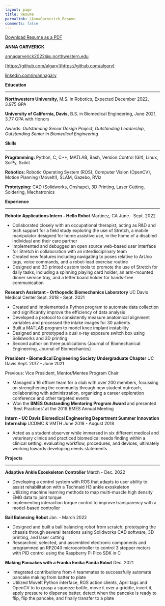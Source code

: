 ```yaml
---
layout: page
title: Resume
permalink: /AnnaGarverick_Resume
comments: false
---
```


[Download Resume as a PDF](Garverick_Resume_10_2022.pdf)


**ANNA GARVERICK**

annagarverick2022@u.northwestern.edu

[https://github.com/algarv](https://github.com/algarv)

[linkedin.com/in/annagarv](https://www.linkedin.com/in/annagarv/) 


**Education**

---


**Northwestern University,** M.S. in Robotics, Expected December 2022, 3.975 GPA


**University of California, Davis,** B.S. in Biomedical Engineering, June 2021, 3.77 GPA with Honors


Awards: _Outstanding Senior Design Project,_ _Outstanding Leadership_, _Outstanding Senior in Biomedical Engineering_

**Skills**

---

**Programming:** Python, C, C++, MATLAB, Bash, Version Control (Git), Linux, SciPy, Scikit


**Robotics:** Robotic Operating System (ROS),  Computer Vision (OpenCV), Motion Planning (MoveIt!), SLAM, Gazebo, RViz


**Prototyping:** CAD (Solidworks, Onshape), 3D Printing, Laser Cutting, Soldering, Mechatronics

**Experience**

---


**Robotic Applications Intern - Hello Robot** Martinez, CA  June - Sept. 2022



* Collaborated closely with an occupational therapist, acting as R&D and tech support for a field study exploring the use of Stretch, a mobile manipulator designed for home assistive use, in the home of a disabled individual and their care partner
* Implemented and debugged an open source web-based user interface for Stretch in collaboration with an interdisciplinary team
* Created new features including navigating to poses relative to ArUco tags, voice commands, and a robot-lead exercise routine
* Designed and 3D printed custom tools to promote the use of Stretch for daily tasks, including a spinning playing card holder, an arm-mounted dinner service tray, and a letter board holder for hands-free communication

**Research Assistant - Orthopedic Biomechanics Laboratory**	UC Davis Medical Center Sept. 2018 - Sept. 2021



* Created and implemented a Python program to automate data collection and significantly improve the efficiency of data analysis
* Developed a protocol to consistently measure anatomical alignment variables and processed the intake images for 30 patients
* Built a MATLAB program to model knee implant instability
* Designed and prototyped a dual x-ray exposure switch box using Solidworks and 3D printing
* Second author on three publications (Journal of Biomechanical Engineering, Journal of Biomechanics)

**President - Biomedical Engineering Society Undergraduate Chapter** UC Davis Sept. 2017 - June 2021

Previous: Vice President, Mentor/Mentee Program Chair


* Managed a 16 officer team for a club with over 200 members, focussing on strengthening the community through new student outreach, collaborating with administration, organizing a career exploration conference and other targeted events
* Won the **BMES Outstanding Mentoring Program Award** and presented ‘Best Practices’ at the 2019 BMES Annual Meeting 

**Intern - UC Davis Biomedical Engineering Department Summer Innovation Internship** UCDMC & VMTH June 2018 - August 2018


* Acted as a student observer while immersed in six different medical and veterinary clinics and practiced biomedical needs finding within a clinical setting, evaluating workflow, procedures, and devices, ultimately working towards developing needs statements

**Projects**

---


**Adaptive Ankle Exoskeleton Controller** March - Dec. 2022



* Developing a control system with ROS that adapts to user ability to assist rehabilitation with a Technaid H3 ankle exoskeleton
* Utilizing machine learning methods to map multi-muscle high density EMG data to joint torque
* Implementing interaction torque control to improve transparency with a model-based controller

**Ball Balancing Robot** Jan. - March 2022



* Designed and built a ball balancing robot from scratch, prototyping the chassis through several iterations using Solidworks CAD software, 3D printing, and laser cutting
* Researched, selected, and assembled electronic components and programmed an RP2040 microcontroller to control 3 stepper motors with PID control using the Raspberry Pi Pico SDK in C 

**Making Pancakes with a Franka Emika Panda Robot** Dec. 2021

* Integrated contributions from 4 teammates to successfully automate pancake making from batter to plate 
* Utilized MoveIt Python interface, ROS action clients, April tags and OpenCV to to grasp a squeeze bottle, move it over a griddle, invert it, apply pressure to dispense batter, detect when the pancake is ready to flip, flip the pancake, and finally transfer to a plate
